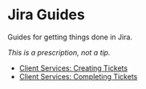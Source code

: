 Jira Guides
======

Guides for getting things done in Jira.

*This is a prescription, not a tip.*

* [Client Services: Creating Tickets](/jira/client_services_ticket_creation.md)
* [Client Services: Completing Tickets](/jira/client_services_ticket_actions.md)
